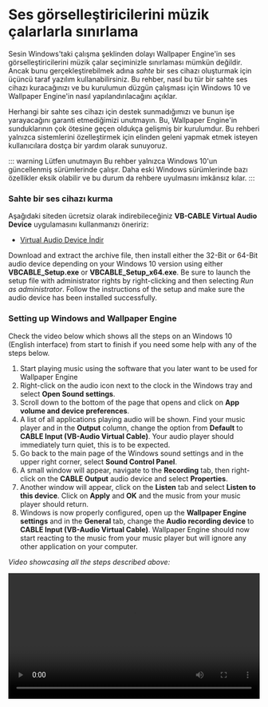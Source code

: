 # Ses görselleştiricilerini müzik çalarlarla sınırlama

Sesin Windows'taki çalışma şeklinden dolayı Wallpaper Engine'in ses görselleştiricilerini müzik çalar seçiminizle sınırlaması mümkün değildir. Ancak bunu gerçekleştirebilmek adına *sahte* bir ses cihazı oluşturmak için üçüncü taraf yazılım kullanabilirsiniz. Bu rehber, nasıl bu tür bir sahte ses cihazı kuracağınızı ve bu kurulumun düzgün çalışması için Windows 10 ve Wallpaper Engine'in nasıl yapılandırılacağını açıklar.

Herhangi bir sahte ses cihazı için destek sunmadığımızı ve bunun işe yarayacağını garanti etmediğimizi unutmayın. Bu, Wallpaper Engine'in sunduklarının çok ötesine geçen oldukça gelişmiş bir kurulumdur. Bu rehberi yalnızca sistemlerini özelleştirmek için elinden geleni yapmak etmek isteyen kullanıcılara dostça bir yardım olarak sunuyoruz.

::: warning
Lütfen unutmayın Bu rehber yalnızca Windows 10'un güncellenmiş sürümlerinde çalışır. Daha eski Windows sürümlerinde bazı özellikler eksik olabilir ve bu durum da rehbere uyulmasını imkânsız kılar.
:::

### Sahte bir ses cihazı kurma

Aşağıdaki siteden ücretsiz olarak indirebileceğiniz **VB-CABLE Virtual Audio Device** uygulamasını kullanmanızı öneririz:

* [Virtual Audio Device İndir](https://www.vb-audio.com/Cable/)

Download and extract the archive file, then install either the 32-Bit or 64-Bit audio device depending on your Windows 10 version using either **VBCABLE_Setup.exe** or **VBCABLE_Setup_x64.exe**. Be sure to launch the setup file with administrator rights by right-clicking and then selecting *Run as administrator*. Follow the instructions of the setup and make sure the audio device has been installed successfully.

### Setting up Windows and Wallpaper Engine

Check the video below which shows all the steps on an Windows 10 (English interface) from start to finish if you need some help with any of the steps below.

1. Start playing music using the software that you later want to be used for Wallpaper Engine
2. Right-click on the audio icon next to the clock in the Windows tray and select **Open Sound settings**.
3. Scroll down to the bottom of the page that opens and click on **App volume and device preferences**.
4. A list of all applications playing audio will be shown. Find your music player and in the **Output** column, change the option from **Default** to **CABLE Input (VB-Audio Virtual Cable)**. Your audio player should immediately turn quiet, this is to be expected.
5. Go back to the main page of the Windows sound settings and in the upper right corner, select **Sound Control Panel**.
6. A small window will appear, navigate to the **Recording** tab, then right-click on the **CABLE Output** audio device and select **Properties**.
7. Another window will appear, click on the **Listen** tab and select **Listen to this device**. Click on **Apply** and **OK** and the music from your music player should return.
8. Windows is now properly configured, open up the **Wallpaper Engine settings** and in the **General** tab, change the **Audio recording device** to **CABLE Input (VB-Audio Virtual Cable)**. Wallpaper Engine should now start reacting to the music from your music player but will ignore any other application on your computer.

*Video showcasing all the steps described above:*

<video width="100%" controls>
  <source src="/videos/audioinputdevice.mp4" type="video/mp4">
  Your browser does not support the video tag.
</video>
